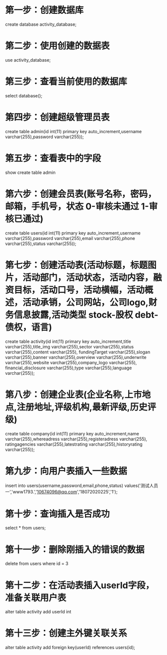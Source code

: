 # 第一步：创建数据库 

create database activity_database;

# 第二步：使用创建的数据表

use activity_database;

# 第三步：查看当前使用的数据库

select database();

# 第四步：创建超级管理员表

create table admin(id int(11) primary key auto_increment,username varchar(255),password varchar(255));

# 第五步：查看表中的字段

show create table admin

# 第六步：创建会员表(账号名称，密码，邮箱，手机号，状态 0-审核未通过 1-审核已通过) 

create table users(id int(11) primary key auto_increment,username varchar(255),password varchar(255),email varchar(255),phone varchar(255),status varchar(255));

# 第七步：创建活动表(活动标题，标题图片，活动部门，活动状态，活动内容，融资目标，活动口号，活动横幅，活动概述，活动承销，公司网站，公司logo,财务信息披露,活动类型 stock-股权 debt-债权，语言)

create table activity(id int(11) primary key auto_increment,title varchar(255),title_img varchar(255),sector varchar(255),status varchar(255),content varchar(255),
fundingTarget varchar(255),slogan varchar(255),banner varchar(255),overview varchar(255),underwrite varchar(255),website varchar(255),company_logo varchar(255),
financial_disclosure varchar(255),type varchar(255),language varchar(255));


# 第八步：创建企业表(企业名称,上市地点,注册地址,评级机构,最新评级,历史评级)

create table company(id int(11) primary key auto_increment,name varchar(255),whereadress varchar(255),registeradress varchar(255), ratingagencies varchar(255),latestrating varchar(255),historyrating varchar(255));

# 第九步：向用户表插入一些数据

insert into users(username,password,email,phone,status) values('测试人员一','www1793.','10674096@qq.com','18072020225','1');

# 第十步：查询插入是否成功
select  *  from users;

# 第十一步：删除刚插入的错误的数据
delete from users where id  = 3

# 第十二步：在活动表插入userId字段，准备关联用户表
alter table activity add userId int

# 第十三步：创建主外键关联关系
alter table activity add foreign key(userId) references users(id);

 
